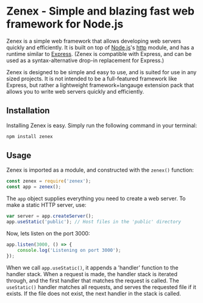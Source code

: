 # Zenex - Simple and blazing fast web framework for Node.js

Zenex is a simple web framework that allows developing web servers quickly and efficiently. It is built on top of [Node.js](https://nodejs.org/en/)'s [http](https://nodejs.org/api/http.html) module, and has a runtime similar to [Express](https://expressjs.com/). (Zenex is compatible with Express, and can be used as a syntax-alternative drop-in replacement for Express.)

Zenex is designed to be simple and easy to use, and is suited for use in any sized projects. It is not intended to be a full-featured framework like Express, but rather a lightweight framework+langauge extension pack that allows you to write web servers quickly and efficiently.

## Installation

Installing Zenex is easy. Simply run the following command in your terminal:

```bash
npm install zenex
```

## Usage

Zenex is imported as a module, and constructed with the `zenex()` function:

```js
const zenex = require('zenex');
const app = zenex();
```

The `app` object supplies everything you need to create a web server. To make a static HTTP server, use:

```js
var server = app.createServer();
app.useStatic('public'); // Host files in the 'public' directory
```

Now, lets listen on the port 3000:

```js
app.listen(3000, () => {
    console.log('Listening on port 3000');
});
```

When we call `app.useStatic()`, it appends a 'handler' function to the handler stack. When a request is made, the handler stack is iterated through, and the first handler that matches the request is called. The `useStatic()` handler matches all requests, and serves the requested file if it exists. If the file does not exist, the next handler in the stack is called.
